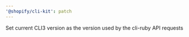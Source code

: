 ```yaml
---
'@shopify/cli-kit': patch
---
```


Set current CLI3 version as the version used by the cli-ruby API requests

